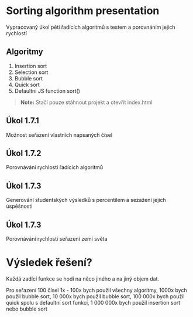 # Sorting algorithm presentation

Vypracovaný úkol pěti řadících algoritmů s testem a porovnáním jejich rychlostí

## Algoritmy

1. Insertion sort
2. Selection sort
3. Bubble sort
4. Quick sort
5. Defaultní JS function sort()

> **Note:** Stačí pouze stáhnout projekt a otevřít index.html

## Úkol 1.7.1

Možnost seřazení vlastních napsaných čísel

## Úkol 1.7.2

Porovnávání rychlosti řadících algoritmů

## Úkol 1.7.3

Generování studentských výsledků s percentilem a sezažení jejich úspěšnosti

## Úkol 1.7.3

Porovnávání rychlosti seřazení zemí světa

# Výsledek řešení?

Každá zadící funkce se hodí na něco jiného a na jiný objem dat.

Pro seřazení 100 čísel
1x - 100x bych použil všechny algoritmy,
1000x bych použil bubble sort,
10 000x bych použil bubble sort,
100 000x bych použil quick spolu s defaultní sort funkcí,
1 000 000x bych použil insertion sort nebo bubble sort
